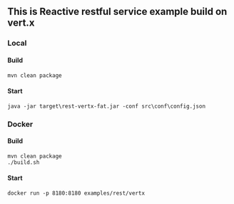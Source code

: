 ## This is Reactive restful service example build on vert.x

### Local 

#### Build
```
mvn clean package
```

#### Start
```
java -jar target\rest-vertx-fat.jar -conf src\conf\config.json
```

### Docker

#### Build
```
mvn clean package
./build.sh
```

#### Start
```
docker run -p 8180:8180 examples/rest/vertx
```
